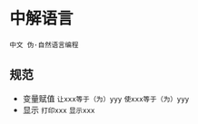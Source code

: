 # 中解语言

`中文 伪·自然语言编程`

## 规范

* 变量赋值
    `让xxx等于（为）yyy`
    `使xxx等于（为）yyy`
* 显示
    `打印xxx`
    `显示xxx`